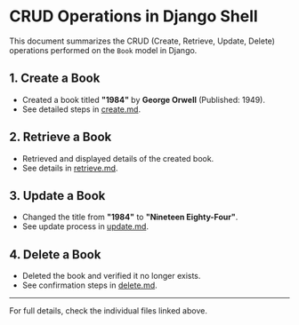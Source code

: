 # CRUD Operations in Django Shell

This document summarizes the CRUD (Create, Retrieve, Update, Delete) operations performed on the `Book` model in Django.

## 1. Create a Book
- Created a book titled **"1984"** by **George Orwell** (Published: 1949).
- See detailed steps in [create.md](create.md).

## 2. Retrieve a Book
- Retrieved and displayed details of the created book.
- See details in [retrieve.md](retrieve.md).

## 3. Update a Book
- Changed the title from **"1984"** to **"Nineteen Eighty-Four"**.
- See update process in [update.md](update.md).

## 4. Delete a Book
- Deleted the book and verified it no longer exists.
- See confirmation steps in [delete.md](delete.md).

---

For full details, check the individual files linked above.
